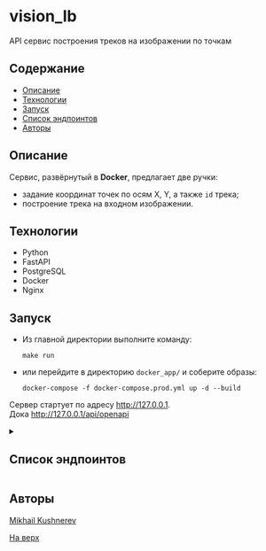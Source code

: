 # vision_lb

API сервис построения треков на изображении по точкам

## Содержание
- [Описание](#описание)
- [Технологии](#технологии)
- [Запуск](#запуск)
- <a href="#endpoints">Список эндпоинтов</a>
- [Авторы](#авторы)

## Описание

Сервис, развёрнутый в **Docker**, предлагает две ручки:
- задание координат точек по осям X, Y, а также `id` трека;
- построение трека на входном изображении.

## Технологии
- Python
- FastAPI
- PostgreSQL
- Docker
- Nginx

## Запуск

- Из главной директории выполните команду:

    ```
    make run
    ```

- или перейдите в директорию `docker_app/` и соберите образы:

    ```docker
    docker-compose -f docker-compose.prod.yml up -d --build
    ```


Сервер стартует по адресу http://127.0.0.1.  
Дока http://127.0.0.1/api/openapi

<details>
  <summary>
    <h2 id="endpoints">Список эндпоинтов</h2>
  </summary>

1. Задание параметров трека

```
POST /graphic/api/v1/set-points
Content-Type: application/json
```

**Request Body**
```json
{
  "track_id": <UUID>,
  "points": [
    {
      "x": <float>,
      "y": <float>
    }
  ]
}
```

2. Отрисовка трека

```
POST /graphic/api/v1/plot
Content-Type: multipart/form-data
```

**Request Parameters**
```
track_id = <UUID>
image = <image.png>
```

</details>

## Авторы

[Mikhail Kushnerev](https://github.com/Mikhail-Kushnerev)  

[На верх](#visionlb)